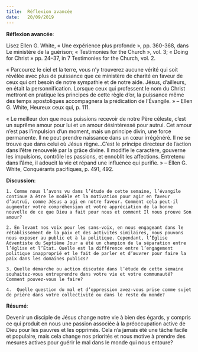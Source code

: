```yaml
---
title:  Réflexion avancée
date:   20/09/2019
---
```


**Réflexion avancée**: 

Lisez Ellen G. White, « Une expérience plus profonde », pp. 360-368, dans Le ministère de la guérison; « Testimonies for the Church », vol. 3; « Doing for Christ » pp. 24–37, in 7 Testimonies for the Church, vol. 2.

« Parcourez le ciel et la terre, vous n’y trouverez aucune vérité qui soit révélée avec plus de puissance que ce ministère de charité en faveur de ceux qui ont besoin de notre sympathie et de notre aide. Jésus, d’ailleurs, en était la personnification. Lorsque ceux qui professent le nom du Christ mettront en pratique les principes de cette règle d’or, la puissance même des temps apostoliques accompagnera la prédication de l’Évangile. » – Ellen G. White, Heureux ceux qui, p. 111.

« Le meilleur don que nous puissions recevoir de notre Père céleste, c’est un suprême amour pour lui et un amour désintéressé pour autrui. Cet amour n’est pas l’impulsion d’un moment, mais un principe divin, une force permanente. Il ne peut prendre naissance dans un cœur irrégénéré. Il ne se trouve que dans celui où Jésus règne…C’est le principe directeur de l’action dans l’être renouvelé par la grâce divine. Il modifie le caractère, gouverne les impulsions, contrôle les passions, et ennoblit les affections. Entretenu dans l’âme, il adoucit la vie et répand une influence qui purifie. » – Ellen G. White, Conquérants pacifiques, p. 491, 492.

**Discussion**:

`1. Comme nous l’avons vu dans l’étude de cette semaine, l’évangile continue à être le modèle et la motivation pour agir en faveur d’autrui, comme Jésus a agi en notre faveur. Comment cela peut-il augmenter votre compréhension et votre appréciation de la bonne nouvelle de ce que Dieu a fait pour nous et comment Il nous prouve Son amour?`

`2. En levant nos voix pour les sans-voix, en nous engageant dans le rétablissement de la paix et des activités similaires, nous pouvons nous exposer au public et à la politique. Cependant, l’Église Adventiste du Septième Jour a été un champion de la séparation entre l’église et l’État. Quelle est la différence entre l’engagement politique inapproprié et le fait de parler et d’œuvrer pour faire la paix dans les domaines publics?`

`3. Quelle démarche ou action discutée dans l’étude de cette semaine souhaitez-vous entreprendre dans votre vie et votre communauté? Comment pouvez-vous le faire?`

`4.  Quelle question du mal et d’oppression avez-vous prise comme sujet de prière dans votre collectivité ou dans le reste du monde?`

**Résumé**: 

Devenir un disciple de Jésus change notre vie à bien des égards, y compris ce qui produit en nous une passion associée à la préoccupation active de Dieu pour les pauvres et les opprimés. Cela n’a jamais été une tâche facile et populaire, mais cela change nos priorités et nous motive à prendre des mesures actives pour guérir le mal dans le monde qui nous entoure?